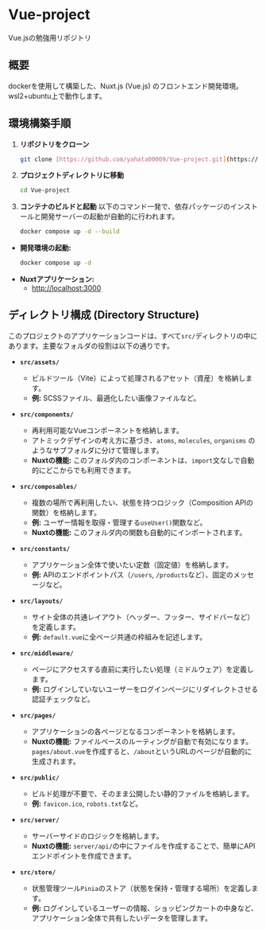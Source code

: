 # Vue-project
Vue.jsの勉強用リポジトリ

## 概要
dockerを使用して構築した、Nuxt.js (Vue.js) のフロントエンド開発環境。wsl2+ubuntu上で動作します。

## 環境構築手順
1.  **リポジトリをクローン**
    ```bash
    git clone [https://github.com/yahata00009/Vue-project.git](https://github.com/yahata00009/Vue-project.git)
    ```

2.  **プロジェクトディレクトリに移動**
    ```bash
    cd Vue-project
    ```
3.  **コンテナのビルドと起動**
    以下のコマンド一発で、依存パッケージのインストールと開発サーバーの起動が自動的に行われます。
    ```bash
    docker compose up -d --build
    ```

* **開発環境の起動:**
    ```bash
    docker compose up -d
    ```
* **Nuxtアプリケーション:**
    * [http://localhost:3000](http://localhost:3000)

## ディレクトリ構成 (Directory Structure)

このプロジェクトのアプリケーションコードは、すべて`src/`ディレクトリの中にあります。主要なフォルダの役割は以下の通りです。

* **`src/assets/`**
    * ビルドツール（Vite）によって処理されるアセット（資産）を格納します。
    * **例:** SCSSファイル、最適化したい画像ファイルなど。

* **`src/components/`**
    * 再利用可能なVueコンポーネントを格納します。
    * アトミックデザインの考え方に基づき、`atoms`, `molecules`, `organisms` のようなサブフォルダに分けて管理します。
    * **Nuxtの機能:** このフォルダ内のコンポーネントは、`import`文なしで自動的にどこからでも利用できます。

* **`src/composables/`**
    * 複数の場所で再利用したい、状態を持つロジック（Composition APIの関数）を格納します。
    * **例:** ユーザー情報を取得・管理する`useUser()`関数など。
    * **Nuxtの機能:** このフォルダ内の関数も自動的にインポートされます。

* **`src/constants/`**
    * アプリケーション全体で使いたい定数（固定値）を格納します。
    * **例:** APIのエンドポイントパス（`/users`, `/products`など）、固定のメッセージなど。

* **`src/layouts/`**
    * サイト全体の共通レイアウト（ヘッダー、フッター、サイドバーなど）を定義します。
    * **例:** `default.vue`に全ページ共通の枠組みを記述します。

* **`src/middleware/`**
    * ページにアクセスする直前に実行したい処理（ミドルウェア）を定義します。
    * **例:** ログインしていないユーザーをログインページにリダイレクトさせる認証チェックなど。

* **`src/pages/`**
    * アプリケーションの各ページとなるコンポーネントを格納します。
    * **Nuxtの機能:** ファイルベースのルーティングが自動で有効になります。`pages/about.vue`を作成すると、`/about`というURLのページが自動的に生成されます。

* **`src/public/`**
    * ビルド処理が不要で、そのまま公開したい静的ファイルを格納します。
    * **例:** `favicon.ico`, `robots.txt`など。

* **`src/server/`**
    * サーバーサイドのロジックを格納します。
    * **Nuxtの機能:** `server/api/`の中にファイルを作成することで、簡単にAPIエンドポイントを作成できます。

* **`src/store/`**
    * 状態管理ツール`Pinia`のストア（状態を保持・管理する場所）を定義します。
    * **例:** ログインしているユーザーの情報、ショッピングカートの中身など、アプリケーション全体で共有したいデータを管理します。
